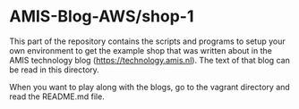 # AMIS-Blog-AWS/shop-1

This part of the repository contains the scripts and programs to setup your own environment to get the example shop that was written about in the AMIS technology blog (https://technology.amis.nl). 
The text of that blog can be read in this directory.

When you want to play along with the blogs, go to the vagrant directory and read the README.md file. 

